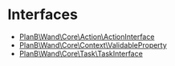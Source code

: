 
                                                                                                                                            
    
# Interfaces

* [PlanB\Wand\Core\Action\ActionInterface](PlanB/Wand/Core/Action/ActionInterface.md)
* [PlanB\Wand\Core\Context\ValidableProperty](PlanB/Wand/Core/Context/ValidableProperty.md)
* [PlanB\Wand\Core\Task\TaskInterface](PlanB/Wand/Core/Task/TaskInterface.md)

                                                                                                                                                                                                                                                                                                                                                                                                            
    
                                                                                                                                                                                                                                                                             
                